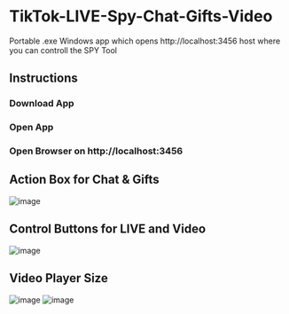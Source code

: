 # TikTok-LIVE-Spy-Chat-Gifts-Video
Portable .exe Windows app which opens http://localhost:3456 host where you can controll the SPY Tool

## Instructions
### Download App
### Open App
### Open Browser on http://localhost:3456

## Action Box for Chat & Gifts
![image](https://github.com/user-attachments/assets/eec57443-56ec-454a-945f-5f813a315b7b)

## Control Buttons for LIVE and Video
![image](https://github.com/user-attachments/assets/db8d1004-8cdc-464a-9660-82c2bc13258e)

## Video Player Size
![image](https://github.com/user-attachments/assets/ecada164-99b5-4a7b-817d-0cfa537e16cb) ![image](https://github.com/user-attachments/assets/f6ab6d91-248e-4126-ae69-0fa8411c128b)

